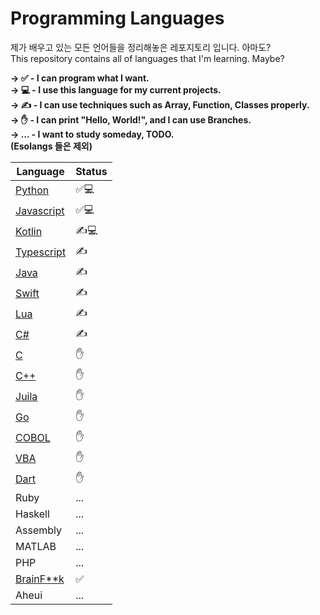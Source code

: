 # Programming Languages
제가 배우고 있는 모든 언어들을 정리해놓은 레포지토리 입니다. 아마도?<br>
This repository contains all of languages that I'm learning. Maybe?

**→ ✅ - I can program what I want. <br>
→ 💻 - I use this language for my current projects. <br>
→ ✍️ - I can use techniques such as Array, Function, Classes properly. <br>
→ ✋ - I can print "Hello, World!", and I can use Branches. <br>
→ ... - I want to study someday, TODO. <br>
(Esolangs 들은 제외)**

|Language|Status|
|------|---|
|[Python](/Python)|✅💻|
|[Javascript](/Javascript)|✅💻|
|[Kotlin](/Kotlin)|✍️💻|
|[Typescript](/Typescript)|✍️|
|[Java](/Java)|✍️|
|[Swift](/Swift)|✍️|
|[Lua](/Lua)|✍️|
|[C#](/C#)|✍️|
|[C](/C)|✋|
|[C++](/C++)|✋|
|[Juila](/Juila)|✋|
|[Go](/Go)|✋|
|[COBOL](/COBOL)|✋|
|[VBA](https://github.com/pl-Steve28-lq/VBA-PPT)|✋|
|[Dart](/Dart)|✋|
|Ruby|...|
|Haskell|...|
|Assembly|...|
|MATLAB|...|
|PHP|...|
|[BrainF\*\*k](/BrainFuck)|✅|
|Aheui|...|
